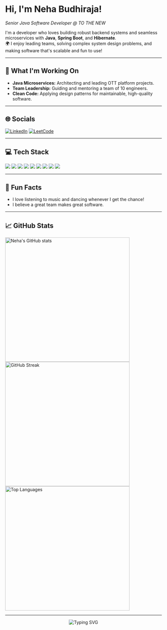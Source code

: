 <!-- Banner style intro (inspired by Image 1) -->
<h1 align="left">Hi, I'm Neha Budhiraja!</h1>
<p>
  <em>Senior Java Software Developer @ TO THE NEW</em>
</p>

I'm a developer who loves building robust backend systems and seamless microservices with <strong>Java</strong>, <strong>Spring Boot</strong>, and <strong>Hibernate</strong>.  
🌍 I enjoy leading teams, solving complex system design problems, and making software that's scalable and fun to use!

---

## 🚀 What I'm Working On

- <b>Java Microservices:</b> Architecting and leading OTT platform projects.
- <b>Team Leadership:</b> Guiding and mentoring a team of 10 engineers.
- <b>Clean Code:</b> Applying design patterns for maintainable, high-quality software.

---

## 🌐 Socials

[![LinkedIn](https://img.shields.io/badge/LinkedIn-blue?logo=linkedin&logoColor=white)](https://www.linkedin.com/in/neha-budhiraja/)
[![LeetCode](https://img.shields.io/badge/LeetCode-orange?logo=leetcode&logoColor=white)](https://leetcode.com/u/neha_budhiraja/)

---

## 💻 Tech Stack

<div align="left">
  <img src="https://img.shields.io/badge/Java-ED8B00?style=for-the-badge&logo=java&logoColor=white"/>
  <img src="https://img.shields.io/badge/Spring-6DB33F?style=for-the-badge&logo=spring&logoColor=white"/>
  <img src="https://img.shields.io/badge/Spring%20Boot-6DB33F?style=for-the-badge&logo=springboot&logoColor=white"/>
  <img src="https://img.shields.io/badge/Hibernate-59666C?style=for-the-badge&logo=hibernate&logoColor=white"/>
  <img src="https://img.shields.io/badge/Microservices-FF6F00?style=for-the-badge"/>
  <img src="https://img.shields.io/badge/SQL-4479A1?style=for-the-badge&logo=mysql&logoColor=white"/>
  <img src="https://img.shields.io/badge/MySQL-00758F?style=for-the-badge&logo=mysql&logoColor=white"/>
  <img src="https://img.shields.io/badge/NoSQL-4DB33D?style=for-the-badge"/>
  <img src="https://img.shields.io/badge/Design%20Patterns-7952B3?style=for-the-badge"/>
</div>

---

## 🎵 Fun Facts

- I love listening to music and dancing whenever I get the chance!
- I believe a great team makes great software.

---

## 📈 GitHub Stats

<div align="left">
  <img src="https://github-readme-stats.vercel.app/api?username=nehab19&show_icons=true&theme=github_dark&hide_title=true&hide_border=true" alt="Neha's GitHub stats" width="400"/>
  <img src="https://github-readme-streak-stats.herokuapp.com?user=nehab19&theme=github-dark&hide_border=true" alt="GitHub Streak" width="400"/>
  <img src="https://github-readme-stats.vercel.app/api/top-langs/?username=nehab19&layout=compact&theme=github_dark&hide_border=true" alt="Top Languages" width="400"/>
</div>

---

<!-- Playful closing line -->
<p align="center">
  <img src="https://readme-typing-svg.demolab.com?font=Fira+Code&pause=1000&color=F7AE03&center=true&vCenter=true&multiline=true&width=700&lines=Keep+coding+and+dancing!;Welcome+to+my+GitHub+profile!" alt="Typing SVG" />
</p>
